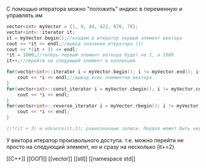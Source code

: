 С помощью итератора можно "положить" индекс в переменную и управлять им 

```c++
vector<int> myVector = {1, 9, 44, 422, 676, 78};
vector<int>::iterator it;
it = myVector.begin();//кладем в итератор первый элемент вектора
cout << *it << endl;//вывод значения итератора (1)
cout << *(it + 3) << endl;
*it = 1000;//теперь первый элемент веткора будет не 1, а 1000
it++;//перейти на следующий элемент в коллекции

for(vector<int>::iterator i = myVector.begin(); i != myVector.end(); i++) {
	cout << *i << endl;//вывод всех элементов вектора
}
for(vector<int>::const_iterator i = myVector.cbegin(); i != myVector.cend(); i++) {//вариант с константным итератором
	cout << *i << endl;
}
for(vector<int>::reverse_iterator i = myVector.rbegin(); i != myVector.rend(); i++) {//перебор с конца до начала
	cout << *i << endl;
}

//*(it + 3) и advance(it,3); равнозначные записи. Первая может быть недоступна

```

У вектора итератор произвольного доступа. т.е. можно перейти не просто на следующий элемент, но и сразу на несколько (it+=2)

[[C++]] [[ООП]] [[vector]] [[stl]] [[namespace std]]